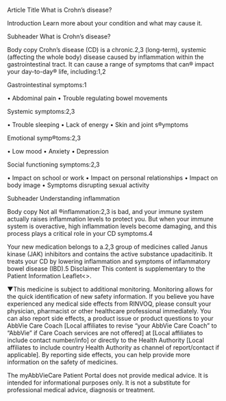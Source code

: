 Article Title What is Crohn’s disease?

Introduction Learn more about your condition and what may cause it.

Subheader What is Crohn’s disease?

Body copy Crohn’s disease (CD) is a chronic.2,3 (long-term), systemic (affecting the whole body) disease caused by inflammation within the gastrointestinal tract. It can cause a range of symptoms that can® impact your day-to-day® life, including:1,2

Gastrointestinal symptoms:1

• Abdominal pain
• Trouble regulating bowel movements

Systemic symptoms:2,3

• Trouble sleeping
• Lack of energy
• Skin and joint s®ymptoms

Emotional symp®toms:2,3

• Low mood
• Anxiety
• Depression

Social functioning symptoms:2,3

• Impact on school or work
• Impact on personal relationships
• Impact on body image
• Symptoms disrupting sexual activity

Subheader Understanding inflammation

Body copy Not all ®inflammation:2,3 is bad, and your immune system actually raises inflammation levels to protect you. But when your immune system is overactive, high inflammation levels become damaging, and this process plays a critical role in your CD symptoms.4

Your new medication belongs to a.2,3 group of medicines called Janus kinase (JAK) inhibitors and contains the active substance upadacitinib. It treats your CD by lowering inflammation and symptoms of inflammatory bowel disease (IBD).5
Disclaimer This content is supplementary to the Patient Information Leaflet<<Links to Patient Info Leaflet PDF>>.

▼This medicine is subject to additional monitoring. Monitoring allows for the quick identification of new safety information. If you believe you have experienced any medical side effects from RINVOQ, please consult your physician, pharmacist or other healthcare professional immediately. You can also report side effects, a product issue or product questions to your AbbVie Care Coach [Local affiliates to revise “your AbbVie Care Coach” to “AbbVie” if Care Coach services are not offered] at [Local affiliates to include contact number/info] or directly to the Health Authority [Local affiliates to include country Health Authority as channel of report/contact if applicable]. By reporting side effects, you can help provide more information on the safety of medicines.

The myAbbVieCare Patient Portal does not provide medical advice. It is intended for informational purposes only. It is not a substitute for professional medical advice, diagnosis or treatment.
